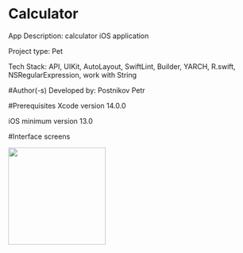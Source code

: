# Calculator
App Description: calculator iOS application

Project type: Pet

Tech Stack: API, UIKit, AutoLayout, SwiftLint, Builder, YARCH, R.swift, NSRegularExpression, work with String

#Author(-s)
Developed by: Postnikov Petr

#Prerequisites
Xcode version 14.0.0

iOS minimum version 13.0

#Interface screens

<img src="https://user-images.githubusercontent.com/97108716/218705646-129c69fb-8cb2-4cff-b276-deefc253b1b1.png"
width="196"/>

